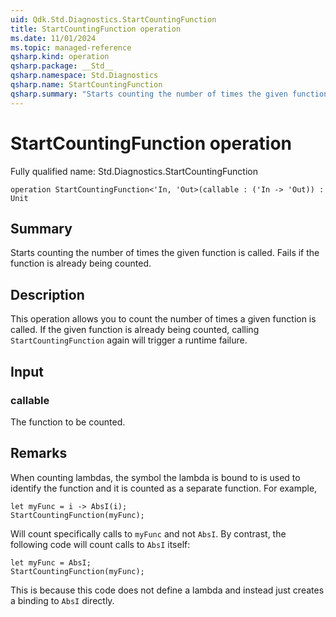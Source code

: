 ```yaml
---
uid: Qdk.Std.Diagnostics.StartCountingFunction
title: StartCountingFunction operation
ms.date: 11/01/2024
ms.topic: managed-reference
qsharp.kind: operation
qsharp.package: __Std__
qsharp.namespace: Std.Diagnostics
qsharp.name: StartCountingFunction
qsharp.summary: "Starts counting the number of times the given function is called. Fails if the function is already being counted."
---
```


# StartCountingFunction operation

Fully qualified name: Std.Diagnostics.StartCountingFunction

```qsharp
operation StartCountingFunction<'In, 'Out>(callable : ('In -> 'Out)) : Unit
```

## Summary
Starts counting the number of times the given function is called. Fails if the function is already being counted.

## Description
This operation allows you to count the number of times a given function is called. If the given function is already
being counted, calling `StartCountingFunction` again will trigger a runtime failure.

## Input
### callable
The function to be counted.

## Remarks
When counting lambdas, the symbol the lambda is bound to is used to identify the function and it is counted as a separate function. For example,
```qsharp
let myFunc = i -> AbsI(i);
StartCountingFunction(myFunc);
```
Will count specifically calls to `myFunc` and not `AbsI`. By contrast, the following code will count calls to `AbsI` itself:
```qsharp
let myFunc = AbsI;
StartCountingFunction(myFunc);
```
This is because this code does not define a lambda and instead just creates a binding to `AbsI` directly.

